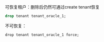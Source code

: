 可恢复租户：删除后仍然可通过create tenant恢复

```sql
drop tenant tenant_oracle_1;
```

不可恢复：

```
drop tenant tenant_oracle_1 force;
```

